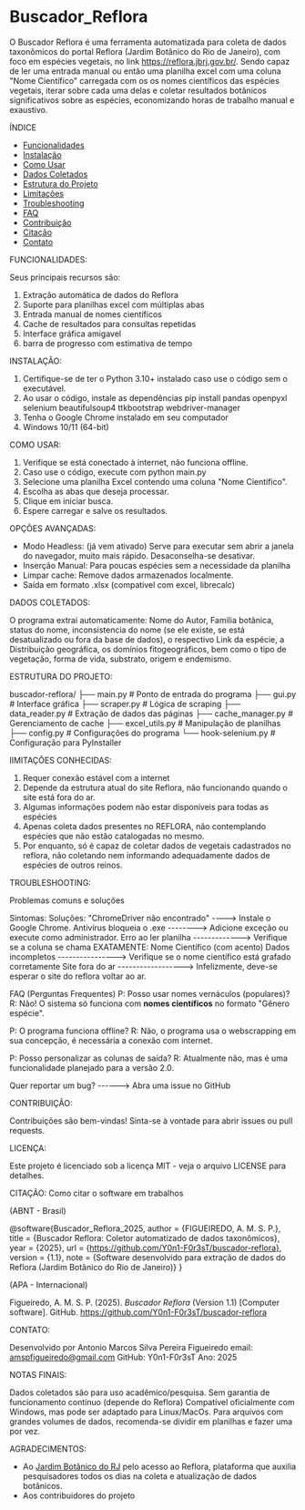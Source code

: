 # Buscador_Reflora
O Buscador Reflora é uma ferramenta automatizada para coleta de dados taxonômicos do portal Reflora (Jardim Botânico do Rio de Janeiro), com foco em espécies vegetais, no link https://reflora.jbrj.gov.br/. Sendo capaz de ler uma entrada manual ou então uma planilha excel com uma coluna "Nome Científico" carregada com os os nomes científicos das espécies vegetais, iterar sobre cada uma delas e coletar resultados botânicos significativos sobre as espécies, economizando horas de trabalho manual e exaustivo.

ÍNDICE
- [Funcionalidades](#-funcionalidades)
- [Instalação](#-instalação)
- [Como Usar](#-como-usar)
- [Dados Coletados](#-dados-coletados)
- [Estrutura do Projeto](#-estrutura-do-projeto)
- [Limitações](#-limitações)
- [Troubleshooting](#-troubleshooting)
- [FAQ](#-faq)
- [Contribuição](#-contribuição)
- [Citação](#-citação)
- [Contato](#-contato)

FUNCIONALIDADES:

Seus principais recursos são:
1) Extração automática de dados do Reflora
2) Suporte para planilhas excel com múltiplas abas
3) Entrada manual de nomes científicos
4) Cache de resultados para consultas repetidas
5) Interface gráfica amigavel
6) barra de progresso com estimativa de tempo

INSTALAÇÃO:

1) Certifique-se de ter o Python 3.10+ instalado caso use o código sem o executável.
2) Ao usar o código, instale as dependências pip install pandas openpyxl selenium beautifulsoup4 ttkbootstrap webdriver-manager
3) Tenha o Google Chrome instalado em seu computador
4) Windows 10/11 (64-bit)

COMO USAR:

1) Verifique se está conectado à internet, não funciona offline.
2) Caso use o código, execute com python main.py
3) Selecione uma planilha Excel contendo uma coluna "Nome Científico".
4) Escolha as abas que deseja processar.
5) Clique em iniciar busca.
6) Espere carregar e salve os resultados.

OPÇÕES AVANÇADAS: 

* Modo Headless: (já vem ativado) Serve para executar sem abrir a janela do navegador, muito mais rápido. Desaconselha-se desativar.
* Inserção Manual: Para poucas espécies sem a necessidade da planilha
* Limpar cache: Remove dados armazenados localmente.
* Saída em formato .xlsx (compativel com excel, librecalc)

DADOS COLETADOS:

O programa extrai automaticamente: Nome do Autor, Familia botânica, status do nome, inconsistencia do nome (se ele existe, se está desatualizado ou fora da base de dados), o respectivo Link da espécie, a Distribuição geográfica, os domínios fitogeográficos, bem como o tipo de vegetação, forma de vida, substrato, origem e endemismo.

ESTRUTURA DO PROJETO:

buscador-reflora/
├── main.py            # Ponto de entrada do programa
├── gui.py             # Interface gráfica
├── scraper.py         # Lógica de scraping
├── data_reader.py     # Extração de dados das páginas
├── cache_manager.py   # Gerenciamento de cache
├── excel_utils.py     # Manipulação de planilhas
├── config.py          # Configurações do programa
└── hook-selenium.py   # Configuração para PyInstaller

lIMITAÇÕES CONHECIDAS:

1) Requer conexão estável com a internet
2) Depende da estrutura atual do site Reflora, não funcionando quando o site está fora do ar.
3) Algumas informações podem não estar disponíveis para todas as espécies
4) Apenas coleta dados presentes no REFLORA, não contemplando espécies que não estão catalogadas no mesmo.
5) Por enquanto, só é capaz de coletar dados de vegetais cadastrados no reflora, não coletando nem informando adequadamente dados de espécies de outros reinos.

TROUBLESHOOTING:

Problemas comuns e soluções

Sintomas:                            Soluções:
"ChromeDriver não encontrado" ----> Instale o Google Chrome.
Antivírus bloqueia o .exe --------> Adicione exceção ou execute como administrador.
Erro ao ler planilha -------------> Verifique se a coluna se chama EXATAMENTE: Nome Científico (com acento)
Dados incompletos ----------------> Verifique se o nome científico está grafado corretamente
Site fora do ar ------------------> Infelizmente, deve-se esperar o site do reflora voltar ao ar.


FAQ (Perguntas Frequentes)
P: Posso usar nomes vernáculos (populares)?
R: Não! O sistema só funciona com **nomes científicos** no formato "Gênero espécie".

P: O programa funciona offline?
R: Não, o programa usa o webscrapping em sua concepção, é necessária a conexão com internet.

P: Posso personalizar as colunas de saída?
R: Atualmente não, mas é uma funcionalidade planejado para a versão 2.0.

Quer reportar um bug? ------> Abra uma issue no GitHub


CONTRIBUIÇÃO:

Contribuições são bem-vindas! Sinta-se à vontade para abrir issues ou pull requests.


LICENÇA:

Este projeto é licenciado sob a licença MIT - veja o arquivo LICENSE para detalhes.

CITAÇÃO: Como citar o software em trabalhos

(ABNT - Brasil)

@software{Buscador_Reflora_2025,
  author = {FIGUEIREDO, A. M. S. P.},
  title = {Buscador Reflora: Coletor automatizado de dados taxonômicos},
  year = {2025},
  url = {https://github.com/Y0n1-F0r3sT/buscador-reflora},
  version = {1.1},
  note = {Software desenvolvido para extração de dados do Reflora (Jardim Botânico do Rio de Janeiro)}
}

(APA - Internacional)

Figueiredo, A. M. S. P. (2025). *Buscador Reflora* (Version 1.1) [Computer software]. 
GitHub. https://github.com/Y0n1-F0r3sT/buscador-reflora

CONTATO:

Desenvolvido por Antonio Marcos Silva Pereira Figueiredo
email: amspfigueiredo@gmail.com
GitHub: Y0n1-F0r3sT
Ano: 2025

NOTAS FINAIS: 

Dados coletados são para uso acadêmico/pesquisa.
Sem garantia de funcionamento contínuo (depende do Reflora)
Compatível oficialmente com Windows, mas pode ser adaptado para Linux/MacOs.
Para arquivos com grandes volumes de dados, recomenda-se dividir em planilhas e fazer uma por vez.

AGRADECIMENTOS:
- Ao [Jardim Botânico do RJ](https://www.jbrj.gov.br/) pelo acesso ao Reflora, plataforma que auxilia pesquisadores todos os dias na coleta e atualização de dados botânicos.
- Aos contribuidores do projeto
